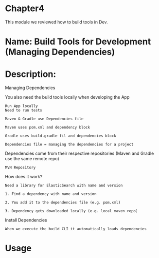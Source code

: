 # Chapter4
This module we reviewed how to build tools in Dev.

# Name: Build Tools for Development (Managing Dependencies)

# Description: 


Managing Dependencies

You also need the build tools locally when developing the App

    Run App locally
    Need to run tests

    Maven & Gradle use Dependencies file

    Maven uses pom.xml and dependency block

    Gradle uses build.gradle fil and dependencies block

    Dependencies file = managing the dependencies for a project

Dependencies come from their respective repositories (Maven and Gradle use the same remote repo)

    MVN Repository


How does it work?

    Need a library for ElasticSearch with name and version

    1. Find a dependency with name and version
    
    2. You add it to the dependencies file (e.g. pom.xml)

    3. Dependency gets downloaded locally (e.g. local maven repo)


Install Dependencies

    When we execute the build CLI it automatically loads dependencies

    
# Usage

  